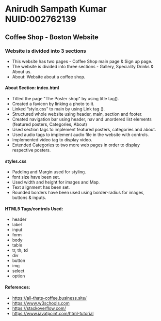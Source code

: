 # Anirudh Sampath Kumar NUID:002762139

## Coffee Shop - Boston Website 

### Website is divided into 3 sections
* This website has two pages - Coffee Shop main page & Sign up page.
* The website is divided into three sections - Gallery, Speciality Drinks & About us.
* About: Website about a coffee shop.

#### About Section: index.html 	

* 	Titled the page "The Poster shop" by using title tag(<title></title>).
*	Created a favicon by linking a photo to it.
*	Linked “style.css” to main by using Link tag (<link rel=“”>).
*   Structured whole website using header, main, section and footer.
*	Created navigation bar using header, nav and unordered list elements (featured posters, Categories, About) 
*   Used section tags to implement featured posters, categories and about.
*   Used audio tags to implement audio file in the website with controls.
*   Implemented video tag to display video.
*   Extended Categories to two more web pages in order to display respective posters. 

#### styles.css

*	Padding and Margin used for styling.
*	font size have been set.
*   Used width and height for images and Map.
*   Text alignment has been set.
*   Rounded borders have been used using border-radius for images, buttons & inputs.

#### HTML5 Tags/controls Used:

*	header
*	label
*	input
*   form
*   body
*   table
*   tr, th, td
*   div
*   button
*   img
*   select
*   option

#### References:
*   https://all-thats-coffee.business.site/
*   https://www.w3schools.com 
*   https://stackoverflow.com/
*   https://www.javatpoint.com/html-tutorial